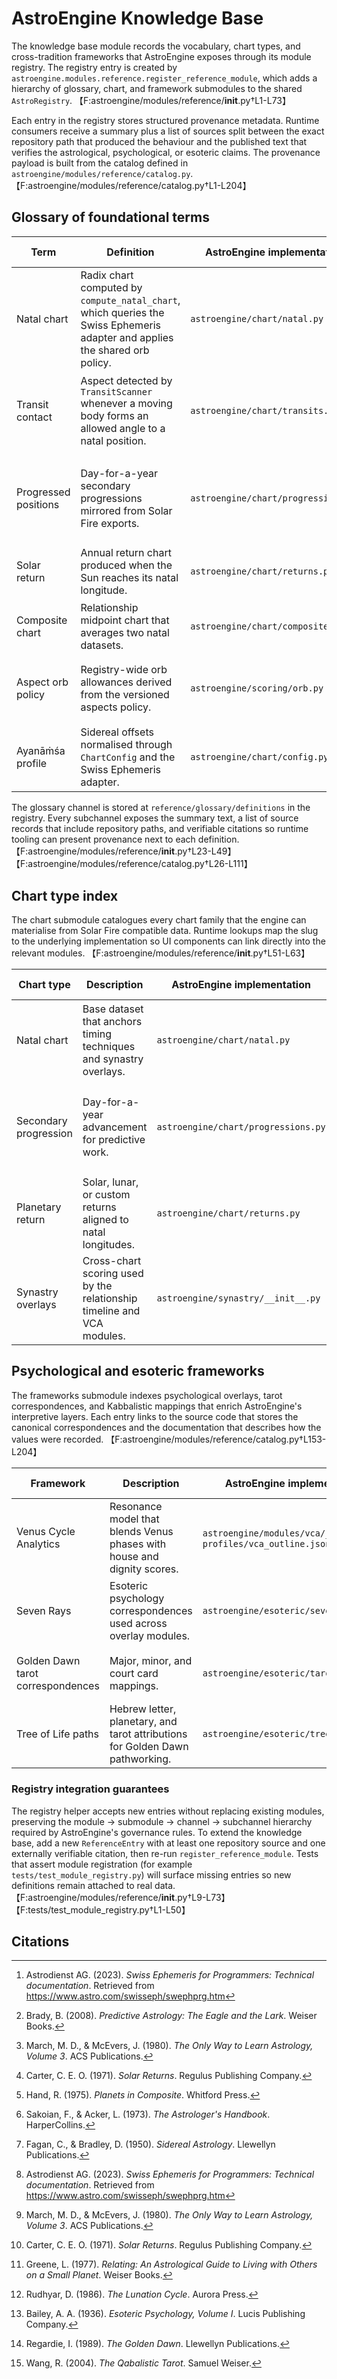 # AstroEngine Knowledge Base

The knowledge base module records the vocabulary, chart types, and
cross-tradition frameworks that AstroEngine exposes through its module
registry. The registry entry is created by
`astroengine.modules.reference.register_reference_module`, which adds a
hierarchy of glossary, chart, and framework submodules to the shared
`AstroRegistry`. 【F:astroengine/modules/reference/__init__.py†L1-L73】

Each entry in the registry stores structured provenance metadata. Runtime
consumers receive a summary plus a list of sources split between the exact
repository path that produced the behaviour and the published text that
verifies the astrological, psychological, or esoteric claims. The
provenance payload is built from the catalog defined in
`astroengine/modules/reference/catalog.py`. 【F:astroengine/modules/reference/catalog.py†L1-L204】

## Glossary of foundational terms

| Term | Definition | AstroEngine implementation | Verified source |
| --- | --- | --- | --- |
| Natal chart | Radix chart computed by `compute_natal_chart`, which queries the Swiss Ephemeris adapter and applies the shared orb policy. | `astroengine/chart/natal.py` | Astrodienst AG, *Swiss Ephemeris for Programmers* (2023). [^1] |
| Transit contact | Aspect detected by `TransitScanner` whenever a moving body forms an allowed angle to a natal position. | `astroengine/chart/transits.py` | Brady, *Predictive Astrology: The Eagle and the Lark* (2008). [^2] |
| Progressed positions | Day-for-a-year secondary progressions mirrored from Solar Fire exports. | `astroengine/chart/progressions.py` | March & McEvers, *The Only Way to Learn Astrology Vol. 3* (1980). [^3] |
| Solar return | Annual return chart produced when the Sun reaches its natal longitude. | `astroengine/chart/returns.py` | Carter, *Solar Returns* (1971). [^4] |
| Composite chart | Relationship midpoint chart that averages two natal datasets. | `astroengine/chart/composite.py` | Hand, *Planets in Composite* (1975). [^5] |
| Aspect orb policy | Registry-wide orb allowances derived from the versioned aspects policy. | `astroengine/scoring/orb.py` | Sakoian & Acker, *The Astrologer's Handbook* (1973). [^6] |
| Ayanāṁśa profile | Sidereal offsets normalised through `ChartConfig` and the Swiss Ephemeris adapter. | `astroengine/chart/config.py` | Fagan & Bradley, *Sidereal Astrology* (1950). [^7] |

The glossary channel is stored at `reference/glossary/definitions` in the
registry. Every subchannel exposes the summary text, a list of source
records that include repository paths, and verifiable citations so runtime
tooling can present provenance next to each definition.
【F:astroengine/modules/reference/__init__.py†L23-L49】【F:astroengine/modules/reference/catalog.py†L26-L111】

## Chart type index

The chart submodule catalogues every chart family that the engine can
materialise from Solar Fire compatible data. Runtime lookups map the slug
to the underlying implementation so UI components can link directly into
the relevant modules. 【F:astroengine/modules/reference/__init__.py†L51-L63】

| Chart type | Description | AstroEngine implementation | Verified source |
| --- | --- | --- | --- |
| Natal chart | Base dataset that anchors timing techniques and synastry overlays. | `astroengine/chart/natal.py` | Astrodienst AG, *Swiss Ephemeris for Programmers* (2023). [^1] |
| Secondary progression | Day-for-a-year advancement for predictive work. | `astroengine/chart/progressions.py` | March & McEvers, *The Only Way to Learn Astrology Vol. 3* (1980). [^3] |
| Planetary return | Solar, lunar, or custom returns aligned to natal longitudes. | `astroengine/chart/returns.py` | Carter, *Solar Returns* (1971). [^4] |
| Synastry overlays | Cross-chart scoring used by the relationship timeline and VCA modules. | `astroengine/synastry/__init__.py` | Greene, *Relating* (1977). [^8] |

## Psychological and esoteric frameworks

The frameworks submodule indexes psychological overlays, tarot
correspondences, and Kabbalistic mappings that enrich AstroEngine's
interpretive layers. Each entry links to the source code that stores the
canonical correspondences and the documentation that describes how the
values were recorded. 【F:astroengine/modules/reference/catalog.py†L153-L204】

| Framework | Description | AstroEngine implementation | Verified source |
| --- | --- | --- | --- |
| Venus Cycle Analytics | Resonance model that blends Venus phases with house and dignity scores. | `astroengine/modules/vca/__init__.py`, `profiles/vca_outline.json` | Rudhyar, *The Lunation Cycle* (1986). [^9] |
| Seven Rays | Esoteric psychology correspondences used across overlay modules. | `astroengine/esoteric/seven_rays.py` | Bailey, *Esoteric Psychology, Volume I* (1936). [^10] |
| Golden Dawn tarot correspondences | Major, minor, and court card mappings. | `astroengine/esoteric/tarot.py` | Regardie, *The Golden Dawn* (1989). [^11] |
| Tree of Life paths | Hebrew letter, planetary, and tarot attributions for Golden Dawn pathworking. | `astroengine/esoteric/tree_of_life.py` | Wang, *The Qabalistic Tarot* (2004). [^12] |

### Registry integration guarantees

The registry helper accepts new entries without replacing existing
modules, preserving the module → submodule → channel → subchannel hierarchy
required by AstroEngine's governance rules. To extend the knowledge base,
add a new `ReferenceEntry` with at least one repository source and one
externally verifiable citation, then re-run `register_reference_module`.
Tests that assert module registration (for example
`tests/test_module_registry.py`) will surface missing entries so new
definitions remain attached to real data. 【F:astroengine/modules/reference/__init__.py†L9-L73】【F:tests/test_module_registry.py†L1-L50】

## Citations

[^1]: Astrodienst AG. (2023). *Swiss Ephemeris for Programmers: Technical documentation*. Retrieved from https://www.astro.com/swisseph/swephprg.htm
[^2]: Brady, B. (2008). *Predictive Astrology: The Eagle and the Lark*. Weiser Books.
[^3]: March, M. D., & McEvers, J. (1980). *The Only Way to Learn Astrology, Volume 3*. ACS Publications.
[^4]: Carter, C. E. O. (1971). *Solar Returns*. Regulus Publishing Company.
[^5]: Hand, R. (1975). *Planets in Composite*. Whitford Press.
[^6]: Sakoian, F., & Acker, L. (1973). *The Astrologer's Handbook*. HarperCollins.
[^7]: Fagan, C., & Bradley, D. (1950). *Sidereal Astrology*. Llewellyn Publications.
[^8]: Greene, L. (1977). *Relating: An Astrological Guide to Living with Others on a Small Planet*. Weiser Books.
[^9]: Rudhyar, D. (1986). *The Lunation Cycle*. Aurora Press.
[^10]: Bailey, A. A. (1936). *Esoteric Psychology, Volume I*. Lucis Publishing Company.
[^11]: Regardie, I. (1989). *The Golden Dawn*. Llewellyn Publications.
[^12]: Wang, R. (2004). *The Qabalistic Tarot*. Samuel Weiser.
